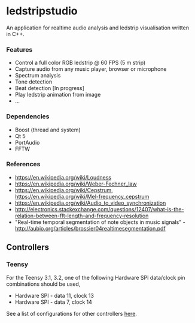 # ledstripstudio
An application for realtime audio analysis and ledstrip visualisation written in C++.

### Features
- Control a full color RGB ledstrip @ 60 FPS (5 m strip)
- Capture audio from any music player, browser or microphone
- Spectrum analysis
- Tone detection
- Beat detection [In progress]
- Play ledstrip animation from image
- ...

### Dependencies
- Boost (thread and system)
- Qt 5
- PortAudio
- FFTW

### References
- https://en.wikipedia.org/wiki/Loudness
- https://en.wikipedia.org/wiki/Weber-Fechner_law
- https://en.wikipedia.org/wiki/Cepstrum, https://en.wikipedia.org/wiki/Mel-frequency_cepstrum
- https://en.wikipedia.org/wiki/Audio_to_video_synchronization
- http://electronics.stackexchange.com/questions/12407/what-is-the-relation-between-fft-length-and-frequency-resolution
- "Real-time temporal segmentation of note objects in music signals" - http://aubio.org/articles/brossier04realtimesegmentation.pdf


## Controllers 

### Teensy

For the Teensy 3.1, 3.2, one of the following Hardware SPI data/clock pin combinations should be used,

 - Hardware SPI - data 11, clock 13
 - Hardware SPI - data 7, clock 14
 
See a list of configurations for other controllers [here](https://github.com/FastLED/FastLED/wiki/SPI-Hardware-or-Bit-banging).
